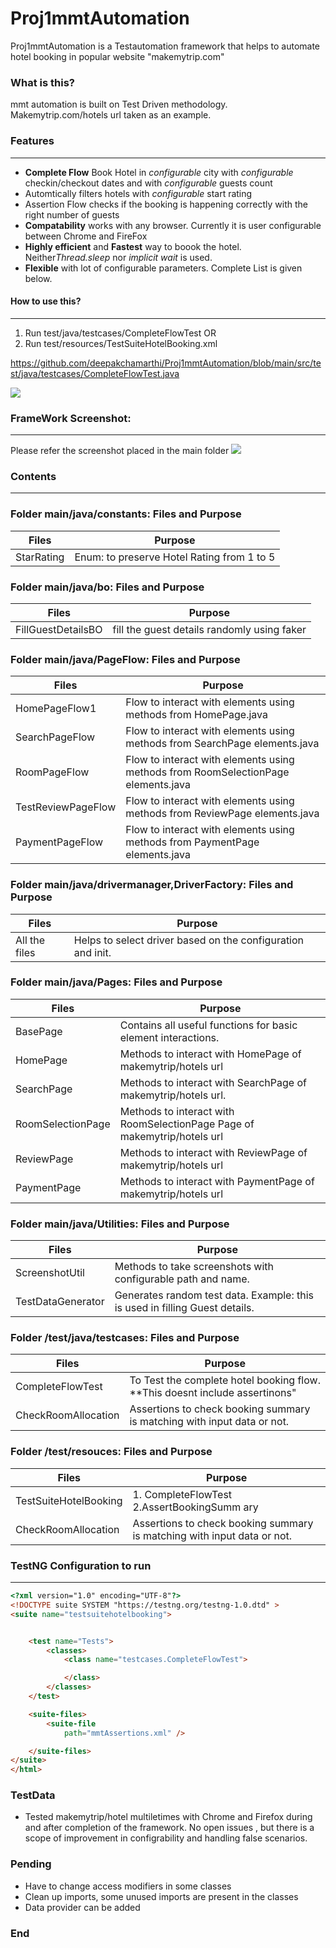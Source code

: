 # Proj1mmtAutomation
Proj1mmtAutomation is a Testautomation framework that helps to automate hotel booking in popular website "makemytrip.com"


### What is this?
mmt automation is built on Test Driven methodology. Makemytrip.com/hotels url taken as an example.


### Features
-------------

- **Complete Flow** Book Hotel in *configurable* city with *configurable* checkin/checkout dates and with *configurable* guests count
- Automtically filters hotels with *configurable* start rating
- Assertion Flow checks if the booking is happening correctly with the right number of guests
- **Compatability** works with any browser. Currently it is user configurable between Chrome and FireFox
- **Highly efficient** and **Fastest** way to boook the hotel. Neither*Thread.sleep* nor *implicit wait* is used. 
- **Flexible** with lot of configurable parameters. Complete List is given below.


#### How to use this?
-------------
1. Run test/java/testcases/CompleteFlowTest
OR
2. Run test/resources/TestSuiteHotelBooking.xml

https://github.com/deepakchamarthi/Proj1mmtAutomation/blob/main/src/test/java/testcases/CompleteFlowTest.java 
	  
![](https://github.com/deepakchamarthi/Proj1mmtAutomation/blob/main/TestSuite.gif)	  


### FrameWork Screenshot:
-------------

Please refer the screenshot placed in the main folder 
![](https://github.com/deepakchamarthi/Proj1mmtAutomation/blob/main/FrameWorkScreenshot.PNG)


### Contents
-------------

### Folder main/java/constants: Files and Purpose
                    
Files         | Purpose       
------------- | -------------
 StarRating  | Enum: to preserve Hotel Rating from 1 to 5
 
### Folder main/java/bo: Files and Purpose
                    
Files         | Purpose       
------------- | -------------
FillGuestDetailsBO  | fill the guest details randomly using faker
                 
				 
				 
 
### Folder main/java/PageFlow: Files and Purpose
                    
Files         | Purpose       
------------- | -------------
HomePageFlow1 | Flow to interact with elements using methods from HomePage.java 
SearchPageFlow | Flow to interact with elements using methods from SearchPage elements.java
RoomPageFlow | Flow to interact with elements using methods from RoomSelectionPage elements.java
TestReviewPageFlow | Flow to interact with elements using methods from ReviewPage elements.java
PaymentPageFlow | Flow to interact with elements using methods from PaymentPage elements.java


### Folder main/java/drivermanager,DriverFactory: Files and Purpose
                    
Files         | Purpose       
------------- | -------------
All the files   | Helps to select driver based on the configuration and init.

### Folder main/java/Pages: Files and Purpose
                    
Files         | Purpose       
------------- | -------------
BasePage | Contains all useful functions for basic element interactions.
HomePage | Methods to interact with HomePage of makemytrip/hotels url
SearchPage | Methods to interact with SearchPage of makemytrip/hotels url.
RoomSelectionPage | Methods to interact with RoomSelectionPage Page of makemytrip/hotels url
ReviewPage | Methods to interact with ReviewPage of makemytrip/hotels url
PaymentPage | Methods to interact with PaymentPage of makemytrip/hotels url



### Folder main/java/Utilities: Files and Purpose
                    
Files         | Purpose       
------------- | -------------
ScreenshotUtil | Methods to take screenshots with configurable path and name.
TestDataGenerator | Generates random test data. Example: this is used in filling Guest details.

### Folder /test/java/testcases: Files and Purpose
                    
Files         | Purpose       
------------- | -------------
CompleteFlowTest | To Test the complete hotel booking flow. **This doesnt include assertinons" 
CheckRoomAllocation | Assertions to check booking summary is matching with input data or not.


### Folder /test/resouces: Files and Purpose
                    
Files         | Purpose       
------------- | -------------
TestSuiteHotelBooking | 1. CompleteFlowTest 2.AssertBookingSumm  ary 
CheckRoomAllocation | Assertions to check booking summary is matching with input data or not.

### TestNG Configuration to run
-------------

```html
<?xml version="1.0" encoding="UTF-8"?>
<!DOCTYPE suite SYSTEM "https://testng.org/testng-1.0.dtd" >
<suite name="testsuitehotelbooking">


	<test name="Tests">
		<classes>
			<class name="testcases.CompleteFlowTest">

			</class>
		</classes>
	</test>

	<suite-files>
		<suite-file
			path="mmtAssertions.xml" />

	</suite-files>
</suite>
</html>
```

### TestData
- Tested makemytrip/hotel multiletimes with Chrome and Firefox during and after completion of the framework. No open issues , but there is a scope of improvement in configrability and handling false scenarios.

### Pending
- Have to change access modifiers in some classes 
- Clean up imports, some unused imports are present in the classes
- Data provider can be added



### End
